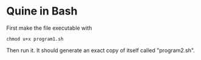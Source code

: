 # Quine in Bash

First make the file executable with

```shell
chmod u+x program1.sh
```

Then run it. It should generate an exact copy of itself called "program2.sh".
